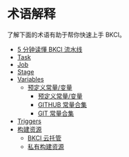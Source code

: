# 术语解释

了解下面的术语有助于帮你快速上手 BKCI。

* [5 分钟读懂 BKCI 流水线](./Learn-pipeline-in-5min.md)
* [Task](./Task.md)
* [Job](./Job.md)
* [Stage](./Stage.md)
* [Variables](./Variables.md)
    * [预定义常量/变量]()
        * [预定义常量/变量](./pre-define-var/README.md)
        * [GITHUB 常量合集](./pre-define-var/github.md)
        * [GIT 常量合集](./pre-define-var/git.md)
* [Triggers](./Triggers.md)
* [构建资源]()
    * [BKCI 云托管](./Resources_hosted.md)
    * [私有构建资源](./Resources_self.md) 